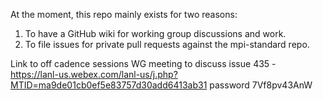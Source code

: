 At the moment, this repo mainly exists for two reasons:

1. To have a GitHub wiki for working group discussions and work.
1. To file issues for private pull requests against the mpi-standard repo.


Link to off cadence sessions WG meeting to discuss issue 435 - https://lanl-us.webex.com/lanl-us/j.php?MTID=ma9de01cb0ef5e83757d30add6413ab31
password 7Vf8pv43AnW
